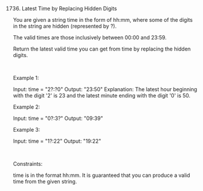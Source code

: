 1736. Latest Time by Replacing Hidden Digits

You are given a string time in the form of  hh:mm, where some of the digits in the string are hidden (represented by ?).

The valid times are those inclusively between 00:00 and 23:59.

Return the latest valid time you can get from time by replacing the hidden digits.

 

Example 1:

Input: time = "2?:?0"
Output: "23:50"
Explanation: The latest hour beginning with the digit '2' is 23 and the latest minute ending with the digit '0' is 50.


Example 2:

Input: time = "0?:3?"
Output: "09:39"


Example 3:

Input: time = "1?:22"
Output: "19:22"


 

Constraints:

time is in the format hh:mm.
It is guaranteed that you can produce a valid time from the given string.